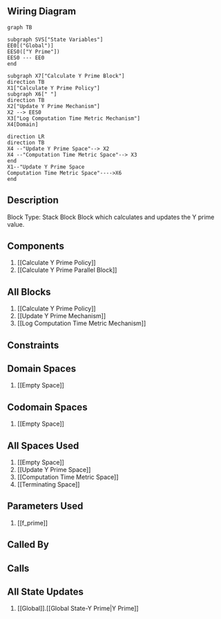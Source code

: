 ## Wiring Diagram

```mermaid
graph TB

subgraph SVS["State Variables"]
EE0[("Global")]
EES0(["Y Prime"])
EES0 --- EE0
end

subgraph X7["Calculate Y Prime Block"]
direction TB
X1["Calculate Y Prime Policy"]
subgraph X6[" "]
direction TB
X2["Update Y Prime Mechanism"]
X2 --> EES0
X3["Log Computation Time Metric Mechanism"]
X4[Domain]

direction LR
direction TB
X4 --"Update Y Prime Space"--> X2
X4 --"Computation Time Metric Space"--> X3
end
X1--"Update Y Prime Space
Computation Time Metric Space"---->X6
end
```

## Description

Block Type: Stack Block
Block which calculates and updates the Y prime value.
## Components
1. [[Calculate Y Prime Policy]]
2. [[Calculate Y Prime Parallel Block]]

## All Blocks
1. [[Calculate Y Prime Policy]]
2. [[Update Y Prime Mechanism]]
3. [[Log Computation Time Metric Mechanism]]

## Constraints

## Domain Spaces
1. [[Empty Space]]

## Codomain Spaces
1. [[Empty Space]]

## All Spaces Used
1. [[Empty Space]]
2. [[Update Y Prime Space]]
3. [[Computation Time Metric Space]]
4. [[Terminating Space]]

## Parameters Used
1. [[f_prime]]

## Called By

## Calls

## All State Updates
1. [[Global]].[[Global State-Y Prime|Y Prime]]

